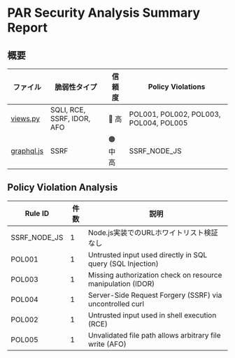 # PAR Security Analysis Summary Report

## 概要

| ファイル | 脆弱性タイプ | 信頼度 | Policy Violations |
|---------|------------|--------|------------------|
| [views.py](views.py.md) | SQLI, RCE, SSRF, IDOR, AFO | 🔴 高 | POL001, POL002, POL003, POL004, POL005 |
| [graphql.js](graphql.js.md) | SSRF | 🟠 中高 | SSRF_NODE_JS |

## Policy Violation Analysis

| Rule ID | 件数 | 説明 |
|---------|------|------|
| SSRF_NODE_JS | 1 | Node.js実装でのURLホワイトリスト検証なし |
| POL001 | 1 | Untrusted input used directly in SQL query (SQL Injection) |
| POL003 | 1 | Missing authorization check on resource manipulation (IDOR) |
| POL004 | 1 | Server-Side Request Forgery (SSRF) via uncontrolled curl |
| POL002 | 1 | Untrusted input used in shell execution (RCE) |
| POL005 | 1 | Unvalidated file path allows arbitrary file write (AFO) |
